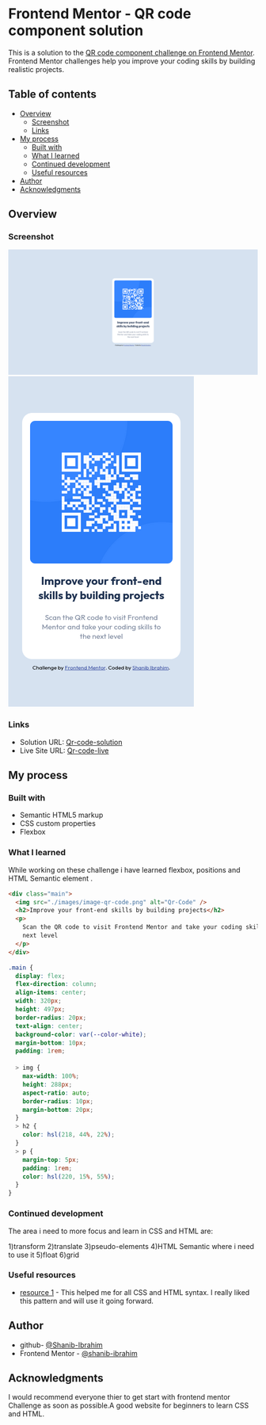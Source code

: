 # Frontend Mentor - QR code component solution

This is a solution to the [QR code component challenge on Frontend Mentor](https://www.frontendmentor.io/challenges/qr-code-component-iux_sIO_H). Frontend Mentor challenges help you improve your coding skills by building realistic projects.

## Table of contents

- [Overview](#overview)
  - [Screenshot](#screenshot)
  - [Links](#links)
- [My process](#my-process)
  - [Built with](#built-with)
  - [What I learned](#what-i-learned)
  - [Continued development](#continued-development)
  - [Useful resources](#useful-resources)
- [Author](#author)
- [Acknowledgments](#acknowledgments)

## Overview

### Screenshot

![Desktop Preview](preview/Desktop-Preview.png)
![Mobile Preview](preview/Mobile-Preview.png)

### Links

- Solution URL: [Qr-code-solution](https://github.com/shanib-ibrahim/Frontend-Mentor-Challenge/tree/main/qr-code-component)
- Live Site URL: [Qr-code-live](https://shanib-ibrahim.github.io/Frontend-Mentor-Challenge/qr-code-component/)

## My process

### Built with

- Semantic HTML5 markup
- CSS custom properties
- Flexbox

### What I learned

While working on these challenge i have learned flexbox, positions and HTML Semantic element .

```html
<div class="main">
  <img src="./images/image-qr-code.png" alt="Qr-Code" />
  <h2>Improve your front-end skills by building projects</h2>
  <p>
    Scan the QR code to visit Frontend Mentor and take your coding skills to the
    next level
  </p>
</div>
```

```css
.main {
  display: flex;
  flex-direction: column;
  align-items: center;
  width: 320px;
  height: 497px;
  border-radius: 20px;
  text-align: center;
  background-color: var(--color-white);
  margin-bottom: 10px;
  padding: 1rem;

  > img {
    max-width: 100%;
    height: 288px;
    aspect-ratio: auto;
    border-radius: 10px;
    margin-bottom: 20px;
  }
  > h2 {
    color: hsl(218, 44%, 22%);
  }
  > p {
    margin-top: 5px;
    padding: 1rem;
    color: hsl(220, 15%, 55%);
  }
}
```

### Continued development

The area i need to more focus and learn in CSS and HTML are:

1)transform
2)translate
3)pseudo-elements
4)HTML Semantic where i need to use it
5)float
6)grid

### Useful resources

- [resource 1](https://developer.mozilla.org/en-US/) - This helped me for all CSS and HTML syntax. I really liked this pattern and will use it going forward.

## Author

- github- [@Shanib-Ibrahim](https://github.com/shanib-ibrahim)
- Frontend Mentor - [@shanib-ibrahim](https://www.frontendmentor.io/profile/shanib-ibrahim)

## Acknowledgments

I would recommend everyone thier to get start with frontend mentor Challenge as soon as possible.A good website for beginners to learn CSS and HTML.
